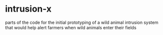 # intrusion-x
parts of the code for the initial prototyping of a wild animal intrusion system that would help alert farmers when wild animals enter their fields
